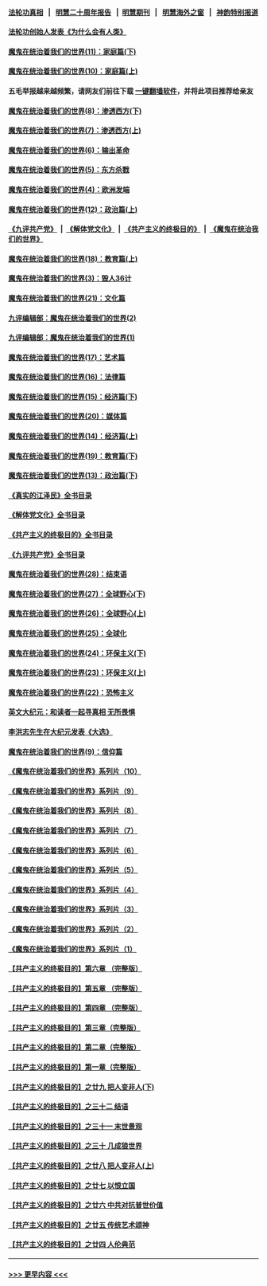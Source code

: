 #### [法轮功真相](https://github.com/gfw-breaker/truth/blob/master/README.md?t=0) &nbsp;&nbsp;|&nbsp;&nbsp; [明慧二十周年报告](https://github.com/gfw-breaker/mh-reports/blob/master/README.md?t=0) &nbsp;&nbsp;|&nbsp;&nbsp;[明慧期刊](https://github.com/gfw-breaker/mh-qikan) &nbsp;&nbsp;|&nbsp;&nbsp; [明慧海外之窗](https://github.com/gfw-breaker/mh-news/blob/master/README.md?t=0) &nbsp;&nbsp;|&nbsp;&nbsp; [神韵特别报道](https://github.com/gfw-breaker/mh-news/blob/master/shenyun.md?t=0)
#### [法轮功创始人发表《为什么会有人类》](../pages/nsc422/n13912117.md?t=04111243) 
#### [魔鬼在统治着我们的世界(11)：家庭篇(下)](../pages/nsc422/n10440961.md?t=04111243) 
#### [魔鬼在统治着我们的世界(10)：家庭篇(上)](../pages/nsc422/n10435448.md?t=04111243) 
#### 五毛举报越来越频繁，请网友们前往下载 [一键翻墙软件](https://github.com/gfw-breaker/ssr-accounts)，并将此项目推荐给亲友
#### [魔鬼在统治着我们的世界(8)：渗透西方(下)](../pages/nsc422/n10429603.md?t=04111243) 
#### [魔鬼在统治着我们的世界(7)：渗透西方(上)](../pages/nsc422/n10426013.md?t=04111243) 
#### [魔鬼在统治着我们的世界(6)：输出革命](../pages/nsc422/n10421536.md?t=04111243) 
#### [魔鬼在统治着我们的世界(5)：东方杀戮](../pages/nsc422/n10417707.md?t=04111243) 
#### [魔鬼在统治着我们的世界(4)：欧洲发端](../pages/nsc422/n10414890.md?t=04111243) 
#### [魔鬼在统治着我们的世界(12)：政治篇(上)](../pages/nsc422/n10444576.md?t=04111243) 
#### [《九评共产党》](https://github.com/begood0513/9ping.md/blob/master/README.md) &nbsp;|&nbsp; [《解体党文化》](../../../../jtdwh.md/blob/master/README.md)  &nbsp;|&nbsp; [《共产主义的终极目的》](../../../../gczydzjmd.md/blob/master/README.md) &nbsp;|&nbsp; [《魔鬼在统治我们的世界》](../../../../mgztzwmdsj.md/blob/master/README.md) 
#### [魔鬼在统治着我们的世界(18)：教育篇(上)](../pages/nsc422/n10526970.md?t=04111243) 
#### [魔鬼在统治着我们的世界(3)：毁人36计](../pages/nsc422/n10411583.md?t=04111243) 
#### [魔鬼在统治着我们的世界(21)：文化篇](../pages/nsc422/n10597706.md?t=04111243) 
#### [九评编辑部：魔鬼在统治着我们的世界(2)](../pages/nsc422/n10410036.md?t=04111243) 
#### [九评编辑部：魔鬼在统治着我们的世界(1)](../pages/nsc422/n10406825.md?t=04111243) 
#### [魔鬼在统治着我们的世界(17)：艺术篇](../pages/nsc422/n10499093.md?t=04111243) 
#### [魔鬼在统治着我们的世界(16)：法律篇](../pages/nsc422/n10485969.md?t=04111243) 
#### [魔鬼在统治着我们的世界(15)：经济篇(下)](../pages/nsc422/n10469975.md?t=04111243) 
#### [魔鬼在统治着我们的世界(20)：媒体篇](../pages/nsc422/n10586579.md?t=04111243) 
#### [魔鬼在统治着我们的世界(14)：经济篇(上)](../pages/nsc422/n10457370.md?t=04111243) 
#### [魔鬼在统治着我们的世界(19)：教育篇(下)](../pages/nsc422/n10564808.md?t=04111243) 
#### [魔鬼在统治着我们的世界(13)：政治篇(下)](../pages/nsc422/n10448270.md?t=04111243) 
#### [《真实的江泽民》全书目录](../pages/nsc422/n13721399.md?t=04111243) 
#### [《解体党文化》全书目录](../pages/nsc422/n13721157.md?t=04111243) 
#### [《共产主义的终极目的》全书目录](../pages/nsc422/n13721048.md?t=04111243) 
#### [《九评共产党》全书目录](../pages/nsc422/n13708085.md?t=04111243) 
#### [魔鬼在统治着我们的世界(28)：结束语](../pages/nsc422/n10936246.md?t=04111243) 
#### [魔鬼在统治着我们的世界(27)：全球野心(下)](../pages/nsc422/n10928319.md?t=04111243) 
#### [魔鬼在统治着我们的世界(26)：全球野心(上)](../pages/nsc422/n10900318.md?t=04111243) 
#### [魔鬼在统治着我们的世界(25)：全球化](../pages/nsc422/n10788205.md?t=04111243) 
#### [魔鬼在统治着我们的世界(24)：环保主义(下)](../pages/nsc422/n10695307.md?t=04111243) 
#### [魔鬼在统治着我们的世界(23)：环保主义(上)](../pages/nsc422/n10688613.md?t=04111243) 
#### [魔鬼在统治着我们的世界(22)：恐怖主义](../pages/nsc422/n10614727.md?t=04111243) 
#### [英文大纪元：和读者一起寻真相 无所畏惧](../pages/nsc422/n12542027.md?t=04111243) 
#### [李洪志先生在大纪元发表《大选》](../pages/nsc422/n12534746.md?t=04111243) 
#### [魔鬼在统治着我们的世界(9)：信仰篇](../pages/nsc422/n10432159.md?t=04111243) 
#### [《魔鬼在统治着我们的世界》系列片（10）](../pages/nsc422/n12292670.md?t=04111243) 
#### [《魔鬼在统治着我们的世界》系列片（9）](../pages/nsc422/n12290859.md?t=04111243) 
#### [《魔鬼在统治着我们的世界》系列片（8）](../pages/nsc422/n12287445.md?t=04111243) 
#### [《魔鬼在统治着我们的世界》系列片（7）](../pages/nsc422/n12283425.md?t=04111243) 
#### [《魔鬼在统治着我们的世界》系列片（6）](../pages/nsc422/n12282314.md?t=04111243) 
#### [《魔鬼在统治着我们的世界》系列片（5）](../pages/nsc422/n12281419.md?t=04111243) 
#### [《魔鬼在统治着我们的世界》系列片（4）](../pages/nsc422/n12274024.md?t=04111243) 
#### [《魔鬼在统治着我们的世界》系列片（3）](../pages/nsc422/n12271322.md?t=04111243) 
#### [《魔鬼在统治着我们的世界》系列片（2）](../pages/nsc422/n12269049.md?t=04111243) 
#### [《魔鬼在统治着我们的世界》系列片（1）](../pages/nsc422/n12267575.md?t=04111243) 
#### [【共产主义的终极目的】第六章 （完整版）](../pages/nsc422/n11428913.md?t=04111243) 
#### [【共产主义的终极目的】第五章 （完整版）](../pages/nsc422/n11428912.md?t=04111243) 
#### [【共产主义的终极目的】第四章 （完整版）](../pages/nsc422/n11428907.md?t=04111243) 
#### [【共产主义的终极目的】第三章（完整版）](../pages/nsc422/n11428848.md?t=04111243) 
#### [【共产主义的终极目的】第二章（完整版）](../pages/nsc422/n11428831.md?t=04111243) 
#### [【共产主义的终极目的】第一章（完整版）](../pages/nsc422/n11417651.md?t=04111243) 
#### [【共产主义的终极目的】之廿九 把人变非人(下)](../pages/nsc422/n11344140.md?t=04111243) 
#### [【共产主义的终极目的】之三十二 结语](../pages/nsc422/n11360535.md?t=04111243) 
#### [【共产主义的终极目的】之三十一 末世景观](../pages/nsc422/n11351129.md?t=04111243) 
#### [【共产主义的终极目的】之三十 几成狼世界](../pages/nsc422/n11348280.md?t=04111243) 
#### [【共产主义的终极目的】之廿八 把人变非人(上)](../pages/nsc422/n11340492.md?t=04111243) 
#### [【共产主义的终极目的】之廿七 以恨立国](../pages/nsc422/n11336944.md?t=04111243) 
#### [【共产主义的终极目的】之廿六 中共对抗普世价值](../pages/nsc422/n11324785.md?t=04111243) 
#### [【共产主义的终极目的】之廿五 传统艺术颂神](../pages/nsc422/n11296396.md?t=04111243) 
#### [【共产主义的终极目的】之廿四 人伦典范](../pages/nsc422/n11296397.md?t=04111243) 

----
#### [ >>> 更早内容 <<< ](../indexes/nsc422-earlier.md)
